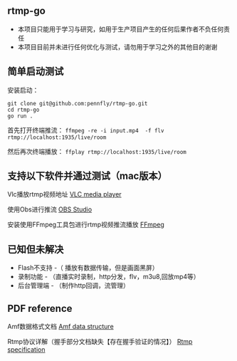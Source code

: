## rtmp-go
* 本项目只能用于学习与研究，如用于生产项目产生的任何后果作者不负任何责任
* 本项目目前并未进行任何优化与测试，请勿用于学习之外的其他目的谢谢
## 简单启动测试

安装启动：
    
    git clone git@github.com:pennfly/rtmp-go.git
    cd rtmp-go
    go run .

首先打开终端推流： `ffmpeg -re -i input.mp4  -f flv rtmp://localhost:1935/live/room`

然后再次终端播放： `ffplay rtmp://localhost:1935/live/room`

## 支持以下软件并通过测试（mac版本）

Vlc播放rtmp视频地址 [VLC media player](https://www.videolan.org/) 

使用Obs进行推流     [ OBS Studio ](https://obsproject.com/)

安装使用FFmpeg工具包进行rtmp视频推流播放 [ FFmpeg  ](https://ffmpeg.org/)

## 已知但未解决

* Flash不支持 -（ 播放有数据传输，但是画面黑屏）
* 录制功能 - （直播实时录制，http分发，flv，m3u8,回放mp4等）
* 后台管理端 - （制作http回调，流管理）

## PDF reference

Amf数据格式文档 [Amf data structure](https://www.adobe.com/content/dam/acom/en/devnet/pdf/amf0-file-format-specification.pdf)

Rtmp协议详解（握手部分文档缺失【存在握手验证的情况】） [Rtmp specification](https://www.adobe.com/content/dam/acom/en/devnet/rtmp/pdf/rtmp_specification_1.0.pdf)